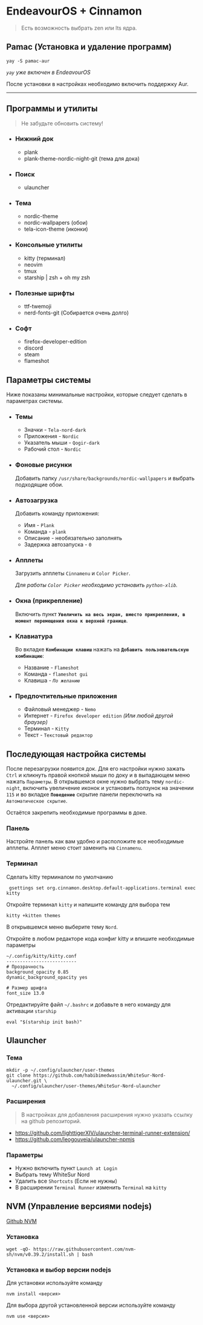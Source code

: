 # EndeavourOS + Cinnamon
> Есть возможность выбрать zen или lts ядра.
## Pamac (Установка и удаление программ)
```
yay -S pamac-aur
```
*`yay` уже включен в EndeavourOS*

После установки в настройках необходимо включить поддержку Aur.
____
## Программы и утилиты
> Не забудьте обновить систему!
- ### Нижний док
    - plank
    - plank-theme-nordic-night-git (тема для дока)
- ### Поиск
    - ulauncher
- ### Тема
    - nordic-theme
    - nordic-wallpapers (обои)
    - tela-icon-theme (иконки)
- ### Консольные утилиты
    - kitty (терминал)
    - neovim
    - tmux
    - starship | zsh + oh my zsh
- ### Полезные шрифты
    - ttf-twemoji
    - nerd-fonts-git (Собирается очень долго)
- ### Софт
    - firefox-developer-edition
    - discord
    - steam
    - flameshot
## Параметры системы
Ниже показаны минимальные настройки, которые следует сделать в параметрах системы.

- ### Темы
    - Значки - `Tela-nord-dark`
    - Приложения - `Nordic`
    - Указатель мыши - `Qogir-dark`
    - Рабочий стол - `Nordic`

- ### Фоновые рисунки
    Добавить папку `/usr/share/backgrounds/nordic-wallpapers` и выбрать подходящие обои.

- ### Автозагрузка
    Добавить команду приложения:

    - Имя - `Plank`
    - Команда - `plank`
    - Описание - необязательно заполнять
    - Задержка автозапуска - `0`

- ### Апплеты
    Загрузить апплеты `Cinnamenu` и `Color Picker`.

    *Для работы `Color Picker` необходимо установить `python-xlib`.*

- ### Окна (прикрепление)
    Включить пункт **`Увеличить на весь экран, вместо прикрепления, в момент перемещения окна к верхней границе`**.

- ### Клавиатура
    Во вкладке **`Комбинации клавиш`** нажать на **`Добавить пользовательскую комбинацию`**:
    - Название - `Flameshot`
    - Команда - `flameshot gui`
    - Клавиша - *`По желанию`*

- ### Предпочтительные приложения
    - Файловый менеджер - `Nemo`
    - Интернет - `Firefox developer edition` *(Или любой другой браузер)*
    - Терминал - `Kitty`
    - Текст - `Текстовый редактор`

## Последующая настройка системы
После перезагрузки появится док. Для его настройки нужно зажать `Ctrl` и кликнуть правой кнопкой мыши по доку и в выпадающем меню нажать `Параметры`.
В открывшемся окне нужно выбрать тему `nordic-night`, включить увеличение иконок и установить ползунок на значении `115` и во вкладке **`Поведение`** скрытие панели переключить на `Автоматическое скрытие`.

Остаётся закрепить необходимые программы в доке.

### Панель
Настройте панель как вам удобно и расположите все необходимые апплеты. Апплет меню стоит заменить на `Cinnamenu`.

### Терминал
Сделать kitty терминалом по умолчанию
```
 gsettings set org.cinnamon.desktop.default-applications.terminal exec kitty
```
Откройте терминал `kitty` и напишите команду для выбора тем
```
kitty +kitten themes
```
В открывшемся меню выберите тему `Nord`.

Откройте в любом редакторе кода конфиг kitty и впишите необходимые параметры
```
~/.config/kitty/kitty.conf
--------------------------
# Прозрачность
background_opacity 0.85
dynamic_background_opacity yes

# Размер шрифта
font_size 13.0
```

Отредактируйте файл `~/.bashrc` и добавьте в него команду для активации `starship`
```
eval "$(starship init bash)"
```

## Ulauncher
### Тема
```
mkdir -p ~/.config/ulauncher/user-themes
git clone https://github.com/habibimedwassim/WhiteSur-Nord-ulauncher.git \
  ~/.config/ulauncher/user-themes/WhiteSur-Nord-ulauncher
```
### Расширения
> В настройках для добавления расширения нужно указать ссылку на github репозиторий.
- https://github.com/lighttigerXIV/ulauncher-terminal-runner-extension/
- https://github.com/leogouveia/ulauncher-npmjs

### Параметры
- Нужно включить пункт `Launch at Login`
- Выбрать тему WhiteSur Nord
- Удалить все `Shortcuts` (Если не нужны)
- В расширении `Terminal Runner` изменить `Terminal` на `kitty`

## NVM (Управление версиями nodejs)
[Github NVM](https://github.com/nvm-sh/nvm#installing-and-updating)
### Установка
```
wget -qO- https://raw.githubusercontent.com/nvm-sh/nvm/v0.39.2/install.sh | bash
```

### Установка и выбор версии nodejs

Для установки используйте команду
```
nvm install <версия>
```

Для выбора другой установленной версии используйте команду
```
nvm use <версия>
